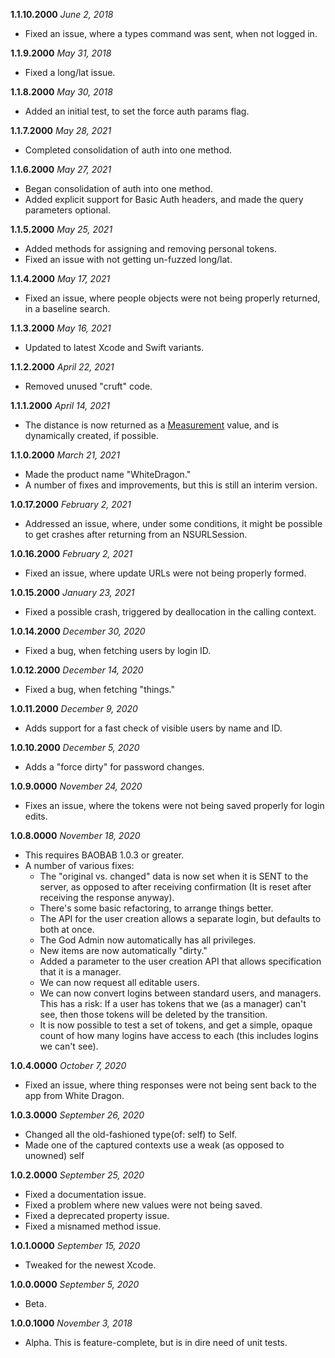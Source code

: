 **1.1.10.2000** *June 2, 2018*

- Fixed an issue, where a types command was sent, when not logged in.

**1.1.9.2000** *May 31, 2018*

- Fixed a long/lat issue.

**1.1.8.2000** *May 30, 2018*

- Added an initial test, to set the force auth params flag.

**1.1.7.2000** *May 28, 2021*

- Completed consolidation of auth into one method.

**1.1.6.2000** *May 27, 2021*

- Began consolidation of auth into one method.
- Added explicit support for Basic Auth headers, and made the query parameters optional.

**1.1.5.2000** *May 25, 2021*

- Added methods for assigning and removing personal tokens.
- Fixed an issue with not getting un-fuzzed long/lat.

**1.1.4.2000** *May 17, 2021*

- Fixed an issue, where people objects were not being properly returned, in a baseline search.

**1.1.3.2000** *May 16, 2021*

- Updated to latest Xcode and Swift variants.

**1.1.2.2000** *April 22, 2021*

- Removed unused "cruft" code.

**1.1.1.2000** *April 14, 2021*

- The distance is now returned as a [Measurement](https://developer.apple.com/documentation/foundation/measurement) value, and is dynamically created, if possible.

**1.1.0.2000** *March 21, 2021*

- Made the product name "WhiteDragon."
- A number of fixes and improvements, but this is still an interim version.

**1.0.17.2000** *February 2, 2021*
- Addressed an issue, where, under some conditions, it might be possible to get crashes after returning from an NSURLSession.

**1.0.16.2000** *February 2, 2021*
- Fixed an issue, where update URLs were not being properly formed.

**1.0.15.2000** *January 23, 2021*
- Fixed a possible crash, triggered by deallocation in the calling context.

**1.0.14.2000** *December 30, 2020*
- Fixed a bug, when fetching users by login ID.

**1.0.12.2000** *December 14, 2020*
- Fixed a bug, when fetching "things."

**1.0.11.2000** *December 9, 2020*
- Adds support for a fast check of visible users by name and ID.

**1.0.10.2000** *December 5, 2020*
- Adds a "force dirty" for password changes.

**1.0.9.0000** *November 24, 2020*
- Fixes an issue, where the tokens were not being saved properly for login edits.

**1.0.8.0000** *November 18, 2020*
- This requires BAOBAB 1.0.3 or greater.
- A number of various fixes:
    - The "original vs. changed" data is now set when it is SENT to the server, as opposed to after receiving confirmation (It is reset after receiving the response anyway).
    - There's some basic refactoring, to arrange things better.
    - The API for the user creation allows a separate login, but defaults to both at once.
    - The God Admin now automatically has all privileges.
    - New items are now automatically "dirty."
    - Added a parameter to the user creation API that allows specification that it is a manager.
    - We can now request all editable users.
    - We can now convert logins between standard users, and managers. This has a risk: If a user has tokens that we (as a manager) can't see, then those tokens will be deleted by the transition.
    - It is now possible to test a set of tokens, and get a simple, opaque count of how many logins have access to each (this includes logins we can't see).
    
**1.0.4.0000** *October 7, 2020*
- Fixed an issue, where thing responses were not being sent back to the app from White Dragon.

**1.0.3.0000** *September 26, 2020*
- Changed all the old-fashioned type(of: self) to Self.
- Made one of the captured contexts use a weak (as opposed to unowned) self

**1.0.2.0000** *September 25, 2020*

- Fixed a documentation issue.
- Fixed a problem where new values were not being saved.
- Fixed a deprecated property issue.
- Fixed a misnamed method issue.

**1.0.1.0000** *September 15, 2020*

- Tweaked for the newest Xcode.

**1.0.0.0000** *September 5, 2020*

- Beta.

**1.0.0.1000** *November 3, 2018*

- Alpha. This is feature-complete, but is in dire need of unit tests.
